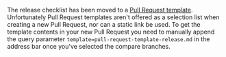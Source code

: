 The release checklist has been moved to a [Pull Request template](https://github.com/apollographql/apollo-ios/blob/main/.github/PULL_REQUEST_TEMPLATE/pull-request-template-release.md). Unfortunately Pull Request templates aren't offered as a selection list when creating a new Pull Request, nor can a static link be used. To get the template contents in your new Pull Request you need to manually append the query parameter `template=pull-request-template-release.md` in the address bar once you've selected the compare branches.

